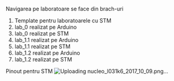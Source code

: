 Navigarea pe laboratoare se face din brach-uri

1. Template pentru laboratoarele cu STM
2. lab_0 realizat pe Arduino
3. lab_0 realizat pe STM
4. lab_1.1 realizat pe Arduino
5. lab_1.1 realizat pe STM
6. lab_1.2 realizat pe Arduino
7. lab_1.2 realizat pe STM

Pinout pentru STM
![Uploading nucleo_l031k6_2017_10_09.png…]()
